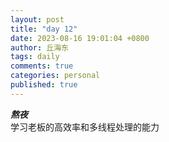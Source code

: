 ```yaml
---
layout: post
title: "day 12"
date: 2023-08-16 19:01:04 +0800
author: 丘海东 
tags: daily
comments: true
categories: personal
published: true
---
```

***熬夜***  
学习老板的高效率和多线程处理的能力
